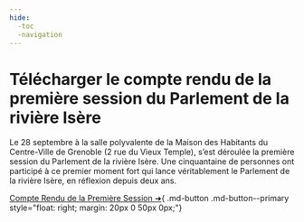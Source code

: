 ```yaml
---
hide:
  -toc
  -navigation
---
```


# Télécharger le compte rendu de la première session du Parlement de la rivière Isère

Le 28 septembre à la salle polyvalente de la Maison des Habitants du Centre-Ville de Grenoble (2 rue du
Vieux Temple), s’est déroulée la première session du Parlement de la rivière Isère.
Une cinquantaine de personnes ont participé à ce premier moment fort qui lance véritablement le
Parlement de la rivière Isère, en réflexion depuis deux ans.

[Compte Rendu de la Première Session ➜](https://nuage.phoenix-conseil.org/s/KYyDpRiMgfqjFMs){ .md-button .md-button--primary style="float: right; margin: 20px 0 50px 0px;"}

